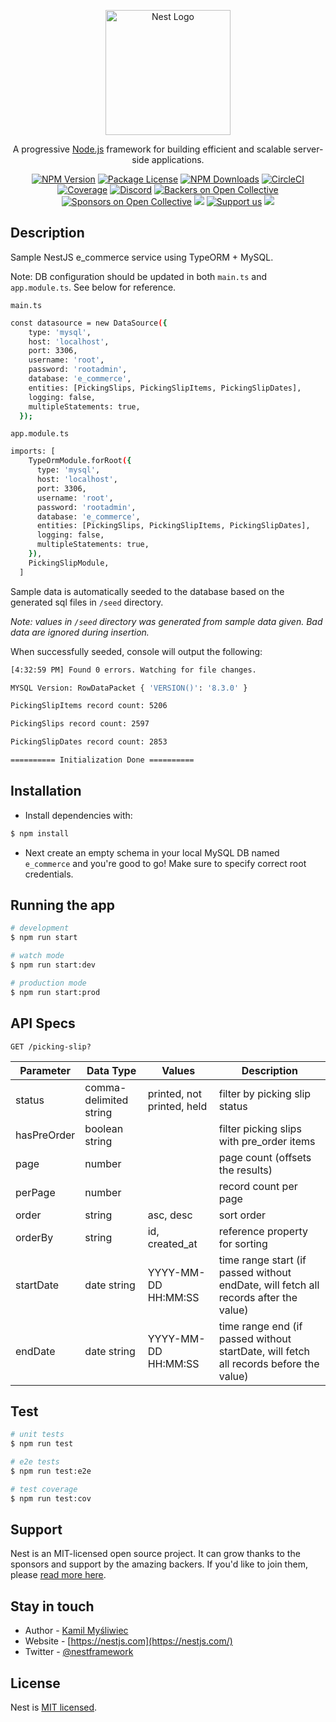 <p align="center">
  <a href="http://nestjs.com/" target="blank"><img src="https://nestjs.com/img/logo-small.svg" width="200" alt="Nest Logo" /></a>
</p>

[circleci-image]: https://img.shields.io/circleci/build/github/nestjs/nest/master?token=abc123def456
[circleci-url]: https://circleci.com/gh/nestjs/nest

  <p align="center">A progressive <a href="http://nodejs.org" target="_blank">Node.js</a> framework for building efficient and scalable server-side applications.</p>
    <p align="center">
<a href="https://www.npmjs.com/~nestjscore" target="_blank"><img src="https://img.shields.io/npm/v/@nestjs/core.svg" alt="NPM Version" /></a>
<a href="https://www.npmjs.com/~nestjscore" target="_blank"><img src="https://img.shields.io/npm/l/@nestjs/core.svg" alt="Package License" /></a>
<a href="https://www.npmjs.com/~nestjscore" target="_blank"><img src="https://img.shields.io/npm/dm/@nestjs/common.svg" alt="NPM Downloads" /></a>
<a href="https://circleci.com/gh/nestjs/nest" target="_blank"><img src="https://img.shields.io/circleci/build/github/nestjs/nest/master" alt="CircleCI" /></a>
<a href="https://coveralls.io/github/nestjs/nest?branch=master" target="_blank"><img src="https://coveralls.io/repos/github/nestjs/nest/badge.svg?branch=master#9" alt="Coverage" /></a>
<a href="https://discord.gg/G7Qnnhy" target="_blank"><img src="https://img.shields.io/badge/discord-online-brightgreen.svg" alt="Discord"/></a>
<a href="https://opencollective.com/nest#backer" target="_blank"><img src="https://opencollective.com/nest/backers/badge.svg" alt="Backers on Open Collective" /></a>
<a href="https://opencollective.com/nest#sponsor" target="_blank"><img src="https://opencollective.com/nest/sponsors/badge.svg" alt="Sponsors on Open Collective" /></a>
  <a href="https://paypal.me/kamilmysliwiec" target="_blank"><img src="https://img.shields.io/badge/Donate-PayPal-ff3f59.svg"/></a>
    <a href="https://opencollective.com/nest#sponsor"  target="_blank"><img src="https://img.shields.io/badge/Support%20us-Open%20Collective-41B883.svg" alt="Support us"></a>
  <a href="https://twitter.com/nestframework" target="_blank"><img src="https://img.shields.io/twitter/follow/nestframework.svg?style=social&label=Follow"></a>
</p>
  <!--[![Backers on Open Collective](https://opencollective.com/nest/backers/badge.svg)](https://opencollective.com/nest#backer)
  [![Sponsors on Open Collective](https://opencollective.com/nest/sponsors/badge.svg)](https://opencollective.com/nest#sponsor)-->

## Description

Sample NestJS e_commerce service using TypeORM + MySQL.

Note: DB configuration should be updated in both `main.ts` and `app.module.ts`. See below for reference.


`main.ts`
```bash
const datasource = new DataSource({
    type: 'mysql',
    host: 'localhost',
    port: 3306,
    username: 'root',
    password: 'rootadmin',
    database: 'e_commerce',
    entities: [PickingSlips, PickingSlipItems, PickingSlipDates],
    logging: false,
    multipleStatements: true,
  });
```
`app.module.ts`
```bash
imports: [
    TypeOrmModule.forRoot({
      type: 'mysql',
      host: 'localhost',
      port: 3306,
      username: 'root',
      password: 'rootadmin',
      database: 'e_commerce',
      entities: [PickingSlips, PickingSlipItems, PickingSlipDates],
      logging: false,
      multipleStatements: true,
    }),
    PickingSlipModule,
  ]
```

Sample data is automatically seeded to the database based on the generated sql files in `/seed` directory.

_Note: values in `/seed` directory was generated from sample data given. Bad data are ignored during insertion._

When successfully seeded, console will output the following:

```bash
[4:32:59 PM] Found 0 errors. Watching for file changes.

MYSQL Version: RowDataPacket { 'VERSION()': '8.3.0' }

PickingSlipItems record count: 5206

PickingSlips record count: 2597

PickingSlipDates record count: 2853

========== Initialization Done ==========
```


## Installation



* Install dependencies with: 
```bash
$ npm install
```
* Next create an empty schema in your local MySQL DB named `e_commerce` and you're good to go! Make sure to specify correct root credentials.

## Running the app

```bash
# development
$ npm run start

# watch mode
$ npm run start:dev

# production mode
$ npm run start:prod
```

## API Specs

```
GET /picking-slip?
```
| Parameter | Data Type | Values | Description |
| --- | --- | --- | --- |
| status | comma-delimited string | printed, not printed, held | filter by picking slip status |
| hasPreOrder | boolean string | |  filter picking slips with pre_order items
| page | number | | page count (offsets the results) |
| perPage | number | | record count per page |
| order | string | asc, desc | sort order |
| orderBy | string | id, created_at | reference property for sorting |
| startDate | date string | YYYY-MM-DD HH:MM:SS | time range start (if passed without endDate, will fetch all records after the value) |
| endDate | date string | YYYY-MM-DD HH:MM:SS | time range end (if passed without startDate, will fetch all records before the value)|

## Test

```bash
# unit tests
$ npm run test

# e2e tests
$ npm run test:e2e

# test coverage
$ npm run test:cov
```

## Support

Nest is an MIT-licensed open source project. It can grow thanks to the sponsors and support by the amazing backers. If you'd like to join them, please [read more here](https://docs.nestjs.com/support).

## Stay in touch

- Author - [Kamil Myśliwiec](https://kamilmysliwiec.com)
- Website - [https://nestjs.com](https://nestjs.com/)
- Twitter - [@nestframework](https://twitter.com/nestframework)

## License

Nest is [MIT licensed](LICENSE).
